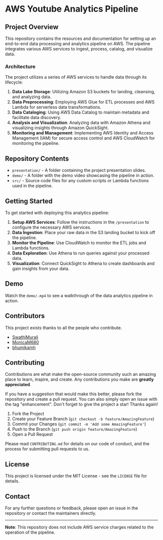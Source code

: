 # AWS Youtube Analytics Pipeline

## Project Overview
This repository contains the resources and documentation for setting up an end-to-end data processing and analytics pipeline on AWS. The pipeline integrates various AWS services to ingest, process, catalog, and visualize data. 

### Architecture
The project utilizes a series of AWS services to handle data through its lifecycle:

1. **Data Lake Storage**: Utilizing Amazon S3 buckets for landing, cleansing, and analyzing data.
2. **Data Preprocessing**: Employing AWS Glue for ETL processes and AWS Lambda for serverless data transformations.
3. **Data Cataloging**: Using AWS Data Catalog to maintain metadata and facilitate data discovery.
4. **Analysis and Visualization**: Analyzing data with Amazon Athena and visualizing insights through Amazon QuickSight.
5. **Monitoring and Management**: Implementing AWS Identity and Access Management (IAM) for secure access control and AWS CloudWatch for monitoring the pipeline.

## Repository Contents

- `presentation/` - A folder containing the project presentation slides.
- `demo/` - A folder with the demo video showcasing the pipeline in action.
- `src/` - Source code files for any custom scripts or Lambda functions used in the pipeline.


## Getting Started

To get started with deploying this analytics pipeline:

1. **Setup AWS Services**: Follow the instructions in the `/presentation` to configure the necessary AWS services.
2. **Data Ingestion**: Place your raw data in the S3 landing bucket to kick off the pipeline.
3. **Monitor the Pipeline**: Use CloudWatch to monitor the ETL jobs and Lambda functions.
4. **Data Exploration**: Use Athena to run queries against your processed data.
5. **Visualization**: Connect QuickSight to Athena to create dashboards and gain insights from your data.

## Demo

Watch the `demo/.mp4` to see a walkthrough of the data analytics pipeline in action.

## Contributors

This project exists thanks to all the people who contribute. 

- [SwathiMurali](https://github.com/SwathiMurali)
- [MonicaM680](https://github.com/MonicaM680)
- [bhumikamh](https://github.com/bhumikamh)

## Contributing

Contributions are what make the open-source community such an amazing place to learn, inspire, and create. Any contributions you make are **greatly appreciated**.

If you have a suggestion that would make this better, please fork the repository and create a pull request. You can also simply open an issue with the tag "enhancement".
Don't forget to give the project a star! Thanks again!

1. Fork the Project
2. Create your Feature Branch (`git checkout -b feature/AmazingFeature`)
3. Commit your Changes (`git commit -m 'Add some AmazingFeature'`)
4. Push to the Branch (`git push origin feature/AmazingFeature`)
5. Open a Pull Request

Please read `CONTRIBUTING.md` for details on our code of conduct, and the process for submitting pull requests to us.


## License

This project is licensed under the MIT License - see the `LICENSE` file for details.

## Contact

For any further questions or feedback, please open an issue in the repository or contact the maintainers directly.

---
**Note**: This repository does not include AWS service charges related to the operation of the pipeline.
